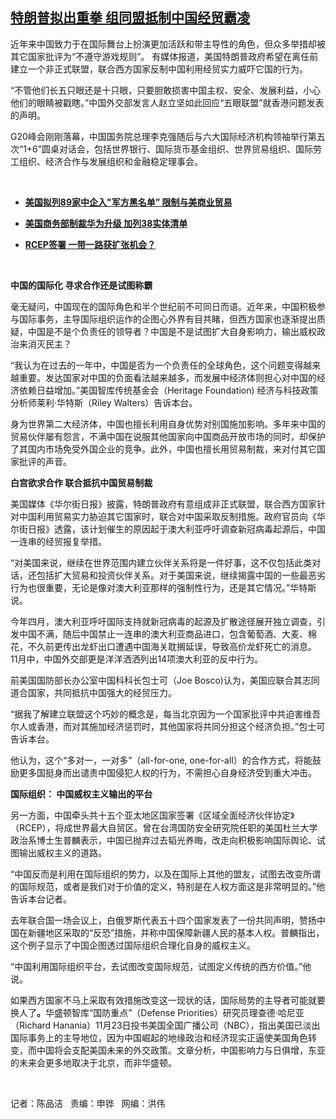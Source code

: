 <!--1606337400000-->
[特朗普拟出重拳  组同盟抵制中国经贸霸凌](https://www.rfa.org/mandarin/yataibaodao/junshiwaijiao/cm-11242020114320.html)
------

<p>近年来中国致力于在国际舞台上扮演更加活跃和带主导性的角色，但众多举措却被其它国家批评为“不遵守游戏规则”。 有媒体报道，美国特朗普政府希望在离任前建立一个非正式联盟，联合西方国家反制中国利用经贸实力威吓它国的行为。</p><p>“不管他们长五只眼还是十只眼，只要胆敢损害中国主权、安全、发展利益，小心他们的眼睛被戳瞎。”中国外交部发言人赵立坚如此回应“五眼联盟”就香港问题发表的声明。</p><p>G20峰会刚刚落幕，中国国务院总理李克强随后与六大国际经济机构领袖举行第五次“1+6”圆桌对话会，包括世界银行、国际货币基金组织、世界贸易组织、国际劳工组织、经济合作与发展组织和金融稳定理事会。</p><p> </p><ul><li><b><a class="external-link" href="http://www.rfa.org/mandarin/yataibaodao/jingmao/cm-11232020102811.html">美国拟列89家中企入"军方黑名单” 限制与美商业贸易</a></b></li></ul><ul><li><b><a class="external-link" href="http://www.rfa.org/mandarin/Xinwen/2-08172020103830.html">美国商务部制裁华为升级 加列38实体清单</a></b></li></ul><ul><li><b><a class="external-link" href="http://www.rfa.org/mandarin/yataibaodao/jingmao/jt-11162020111050.html">RCEP签署 一带一路获扩张机会？</a></b></li></ul><p> </p><p><b>中国的国际化 寻求合作还是试图称霸</b></p><p>毫无疑问，中国现在的国际角色和半个世纪前不可同日而语。近年来，中国积极参与国际事务，主导国际组织运作的企图心外界有目共睹，但西方国家也逐渐提出质疑，中国是不是个负责任的领导者？中国是不是试图扩大自身影响力，输出威权政治来消灭民主？</p><p>“我认为在过去的一年中，中国是否为一个负责任的全球角色，这个问题变得越来越重要。发达国家对中国的负面看法越来越多，而发展中经济体则担心对中国的经济依赖日益增加。”美国智库传统基金会（Heritage Foundation) 经济与科技政策分析师莱利·华特斯（Riley Walters）告诉本台。</p><p>身为世界第二大经济体，中国也擅长利用自身优势对别国施加影响。多年来中国的贸易伙伴屡有怨言，不满中国在说服其他国家向中国商品开放市场的同时，却保护了其国内市场免受外国企业的竞争。此外，中国也擅长用贸易制裁，来对付其它国家批评的声音。</p><p><b>白宫欲求合作 联合抵抗中国贸易制裁</b></p><p>美国媒体《华尔街日报》披露，特朗普政府有意组成非正式联盟，联合西方国家针对中国利用贸易实力胁迫其它国家时，联合对中国采取反制措施。政府官员向《华尔街日报》透露，该计划催生的原因起于澳大利亚呼吁调查新冠病毒起源后，中国一连串的经贸报复举措。</p><p>“对美国来说，继续在世界范围内建立伙伴关系将是一件好事，这不仅包括此类对话，还包括扩大贸易和投资伙伴关系。对于美国来说，继续揭露中国的一些最恶劣行为也很重要，无论是像对澳大利亚那样的强制性行为，还是其它情况。”华特斯说。</p><p>今年四月，澳大利亚呼吁国际支持就新冠病毒的起源及扩散途径展开独立调查，引发中国不满，随后中国禁止一连串的澳大利亚商品进口，包含葡萄酒、大麦、棉花，不久前更传出龙虾出口遭遇中国海关耽搁延误，导致高价龙虾死亡的消息。 11月中，中国外交部更是洋洋洒洒列出14项澳大利亚的反中行为。</p><p>前美国国防部长办公室中国科科长包士可（Joe Bosco)认为，美国应联合其志同道合国家，共同抵抗中国强大的经贸压力。</p><p>“据我了解建立联盟这个巧妙的概念是，每当北京因为一个国家批评中共迫害维吾尔人或香港，而对其施加经济惩罚时，其他国家将共同分担这个经济负担。”包士可告诉本台。</p><p>他认为，这个“多对一，一对多”（all-for-one, one-for-all）的合作方式，将能鼓励更多国挺身而出谴责中国侵犯人权的行为，不需担心自身经济受到重大冲击。</p><p><b>国际组织： 中国威权主义输出的平台</b></p><p>另一方面，中国牵头共十五个亚太地区国家签署《区域全面经济伙伴协定》（RCEP），将成世界最大自贸区。曾在台湾国防安全研究院任职的美国杜兰大学政治系博士生普麟表示，中国已抛弃过去韬光养晦，改走向积极影响国际舆论、试图输出威权主义的道路。</p><p>“中国反而是利用在国际组织的势力，以及在国际上其他的盟友，试图去改变所谓的国际规范，或者是我们对于价值的定义，特别是在人权方面这是非常明显的。”他告诉本台记者。</p><p>去年联合国一场会议上，白俄罗斯代表五十四个国家发表了一份共同声明，赞扬中国在新疆地区采取的“反恐”措施，并称中国保障新疆人民的基本人权。普麟指出，这个例子显示了中国企图透过国际组织合理化自身的威权主义。</p><p>“中国利用国际组织平台，去试图改变国际规范，试图定义传统的西方价值。”他说。</p><p>如果西方国家不马上采取有效措施改变这一现状的话，国际局势的主导者可能就要换人了<b>。</b>华盛顿智库“国防重点”（Defense Priorities）研究员理查德·哈尼亚（Richard Hanania）11月23日投书美国全国广播公司（NBC），指出美国已淡出国际事务上的主导地位，因为中国崛起的地缘政治和经济现实正逼使美国角色转变，而中国将会支配美国未来的外交政策。文章分析，中国影响力与日俱增，东亚的未来会更多地取决于北京，而非华盛顿。</p><p> </p><p>记者：陈品洁   责编：申铧   网编：洪伟</p>
